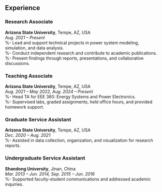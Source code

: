 ## Experience

### Research Associate  
**Arizona State University**, Tempe, AZ, USA  
*Aug. 2021 – Present*  
%- Lead and support technical projects in power system modeling, simulation, and data analysis.  
%- Conduct independent research and contribute to academic publications.  
%- Present findings through reports, presentations, and collaborative discussions.

### Teaching Associate  
**Arizona State University**, Tempe, AZ, USA  
*Aug. 2021 – May 2022, Aug. 2024 – Present*  
%- Head TA for EEE 360: Energy Systems and Power Electronics.  
%- Supervised labs, graded assignments, held office hours, and provided homework support.

### Graduate Service Assistant  
**Arizona State University**, Tempe, AZ, USA  
*Dec. 2020 – Aug. 2021*  
%- Assisted in data collection, organization, and visualization for research reports.

### Undergraduate Service Assistant  
**Shandong University**, Jinan, China  
*Mar. 2013 – Jun. 2014, Sep. 2015 – Jun. 2016*  
%- Supported faculty-student communications and addressed academic inquiries.

